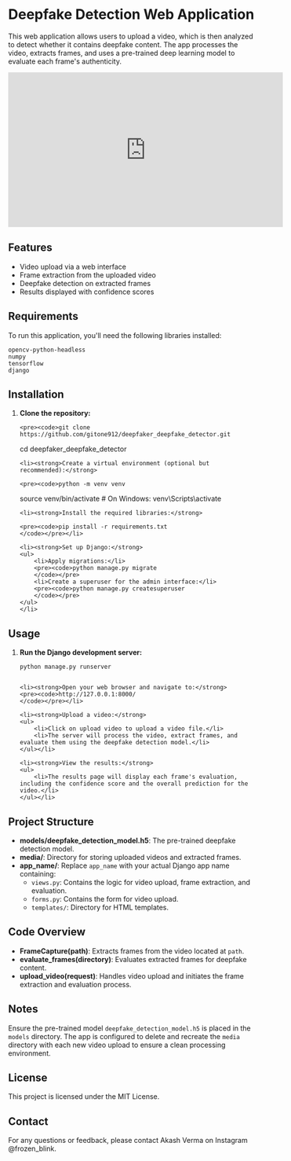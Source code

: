 <!DOCTYPE html>
<html lang="en">
<head>
    <meta charset="UTF-8">
    <meta name="viewport" content="width=device-width, initial-scale=1.0">
    <title>Deepfake Detection Web Application</title>
</head>
<body>

<h1>Deepfake Detection Web Application</h1>

<p>This web application allows users to upload a video, which is then analyzed to detect whether it contains deepfake content. The app processes the video, extracts frames, and uses a pre-trained deep learning model to evaluate each frame's authenticity.</p>

<iframe width="560" height="315" src="https://www.youtube.com/embed/W8vzLt1McN0" title="YouTube video player" frameborder="0" allow="accelerometer; autoplay; clipboard-write; encrypted-media; gyroscope; picture-in-picture" allowfullscreen></iframe>

<h2>Features</h2>
<ul>
    <li>Video upload via a web interface</li>
    <li>Frame extraction from the uploaded video</li>
    <li>Deepfake detection on extracted frames</li>
    <li>Results displayed with confidence scores</li>
</ul>

<h2>Requirements</h2>
<p>To run this application, you'll need the following libraries installed:</p>

<pre><code>opencv-python-headless
numpy
tensorflow
django
</code></pre>

<h2>Installation</h2>

<ol>
    <li><strong>Clone the repository:</strong>

    <pre><code>git clone https://github.com/gitone912/deepfaker_deepfake_detector.git
cd deepfaker_deepfake_detector
    </code></pre></li>

    <li><strong>Create a virtual environment (optional but recommended):</strong>

    <pre><code>python -m venv venv
source venv/bin/activate   # On Windows: venv\Scripts\activate
    </code></pre></li>

    <li><strong>Install the required libraries:</strong>

    <pre><code>pip install -r requirements.txt
    </code></pre></li>

    <li><strong>Set up Django:</strong>
    <ul>
        <li>Apply migrations:</li>
        <pre><code>python manage.py migrate
        </code></pre>
        <li>Create a superuser for the admin interface:</li>
        <pre><code>python manage.py createsuperuser
        </code></pre>
    </ul>
    </li>
</ol>

<h2>Usage</h2>

<ol>
    <li><strong>Run the Django development server:</strong>
    <pre><code>python manage.py runserver
    </code></pre></li>

    <li><strong>Open your web browser and navigate to:</strong>
    <pre><code>http://127.0.0.1:8000/
    </code></pre></li>

    <li><strong>Upload a video:</strong>
    <ul>
        <li>Click on upload video to upload a video file.</li>
        <li>The server will process the video, extract frames, and evaluate them using the deepfake detection model.</li>
    </ul></li>

    <li><strong>View the results:</strong>
    <ul>
        <li>The results page will display each frame's evaluation, including the confidence score and the overall prediction for the video.</li>
    </ul></li>
</ol>

<h2>Project Structure</h2>

<ul>
    <li><strong>models/deepfake_detection_model.h5</strong>: The pre-trained deepfake detection model.</li>
    <li><strong>media/</strong>: Directory for storing uploaded videos and extracted frames.</li>
    <li><strong>app_name/</strong>: Replace <code>app_name</code> with your actual Django app name containing:
        <ul>
            <li><code>views.py</code>: Contains the logic for video upload, frame extraction, and evaluation.</li>
            <li><code>forms.py</code>: Contains the form for video upload.</li>
            <li><code>templates/</code>: Directory for HTML templates.</li>
        </ul>
    </li>
</ul>

<h2>Code Overview</h2>
<ul>
    <li><strong>FrameCapture(path)</strong>: Extracts frames from the video located at <code>path</code>.</li>
    <li><strong>evaluate_frames(directory)</strong>: Evaluates extracted frames for deepfake content.</li>
    <li><strong>upload_video(request)</strong>: Handles video upload and initiates the frame extraction and evaluation process.</li>
</ul>

<h2>Notes</h2>
<p>Ensure the pre-trained model <code>deepfake_detection_model.h5</code> is placed in the <code>models</code> directory. The app is configured to delete and recreate the <code>media</code> directory with each new video upload to ensure a clean processing environment.</p>

<h2>License</h2>
<p>This project is licensed under the MIT License.</p>

<h2>Contact</h2>
<p>For any questions or feedback, please contact Akash Verma on Instagram @frozen_blink.</p>

</body>
</html>
